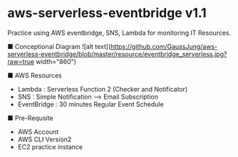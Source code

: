 # aws-serverless-eventbridge v1.1
Practice using  AWS eventbridge, SNS, Lambda for monitoring IT Resources. 

■ Conceptional Diagram
![alt text](https://github.com/GaussJung/aws-serverless-eventbridge/blob/master/resource/eventbridge_serverless.jpg?raw=true width="860")  

■ AWS Resources    
- Lambda : Serverless Function 2 (Checker and Notificator)   
- SNS : Simple Notification --> Email Subscription   
- EventBridge : 30 minutes Regular Event Schedule   


■ Pre-Requsite   
- AWS Account   
- AWS CLI Version2   
- EC2 practice instance 



